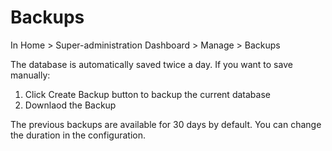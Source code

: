 # Backups

In Home > Super-administration Dashboard > Manage > Backups

The database is automatically saved twice a day. If you want to save manually:
   
1. Click Create Backup button to backup the current database
2. Downlaod the Backup

The previous backups are available for 30 days by default. You can change the duration in the configuration.
